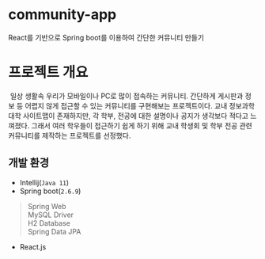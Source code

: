 # community-app
React를 기반으로 Spring boot를 이용하여 간단한 커뮤니티 만들기

# 프로젝트 개요
&nbsp;일상 생활속 우리가 모바일이나 PC로 많이 접속하는 커뮤니티. 간단하게 게시판과 정보 등 어렵지 않게 접근할 수 있는 커뮤니티를 구현해보는 프로젝트이다. 교내 정보과학대학 사이트맵이 존재하지만, 각 학부, 전공에 대한 설명이나 공지가 생각보다 적다고 느껴졌다. 그래서 여러 학우들이 접근하기 쉽게 하기 위해 교내 학생회 및 학부 전공 관련 커뮤니티를 제작하는 프로젝트를 선정했다.

## 개발 환경
* Intellij(`Java 11`)
* Spring boot(`2.6.9`)
> Spring Web   
> MySQL Driver   
> H2 Database   
> Spring Data JPA
* React.js
